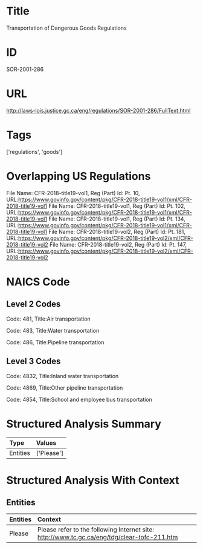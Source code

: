 # Title
Transportation of Dangerous Goods Regulations


# ID
SOR-2001-286

# URL
http://laws-lois.justice.gc.ca/eng/regulations/SOR-2001-286/FullText.html


# Tags
['regulations', 'goods']


# Overlapping US Regulations
File Name: CFR-2018-title19-vol1, Reg (Part) Id: Pt. 10, URL:https://www.govinfo.gov/content/pkg/CFR-2018-title19-vol1/xml/CFR-2018-title19-vol1
File Name: CFR-2018-title19-vol1, Reg (Part) Id: Pt. 102, URL:https://www.govinfo.gov/content/pkg/CFR-2018-title19-vol1/xml/CFR-2018-title19-vol1
File Name: CFR-2018-title19-vol1, Reg (Part) Id: Pt. 134, URL:https://www.govinfo.gov/content/pkg/CFR-2018-title19-vol1/xml/CFR-2018-title19-vol1
File Name: CFR-2018-title19-vol2, Reg (Part) Id: Pt. 181, URL:https://www.govinfo.gov/content/pkg/CFR-2018-title19-vol2/xml/CFR-2018-title19-vol2
File Name: CFR-2018-title19-vol2, Reg (Part) Id: Pt. 147, URL:https://www.govinfo.gov/content/pkg/CFR-2018-title19-vol2/xml/CFR-2018-title19-vol2



# NAICS Code
## Level 2 Codes
Code: 481, Title:Air transportation

Code: 483, Title:Water transportation

Code: 486, Title:Pipeline transportation




## Level 3 Codes
Code: 4832, Title:Inland water transportation

Code: 4869, Title:Other pipeline transportation

Code: 4854, Title:School and employee bus transportation







# Structured Analysis Summary
| Type     | Values     |
|:---------|:-----------|
| Entities | ['Please'] |


# Structured Analysis With Context
 


## Entities
| Entities   | Context                                                                                      |
|:-----------|:---------------------------------------------------------------------------------------------|
| Please     | Please  refer to the following Internet site: http://www.tc.gc.ca/eng/tdg/clear-tofc-211.htm |


